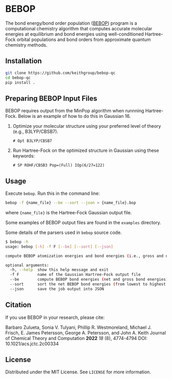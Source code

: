 # BEBOP

The bond energy/bond order population ([BEBOP](https://doi.org/10.1021/acs.jctc.2c00334)) program is a computational chemistry algorithm that computes accurate molecular energies at equilibrium and bond energies using well-conditioned Hartree-Fock orbital populations and bond orders from approximate quantum chemistry methods.

## Installation 

```bash
git clone https://github.com/keithgroup/bebop-qc
cd bebop-qc
pip install .
```

## Preparing BEBOP Input Files

BEBOP requires output from the MinPop algorithm when runnning Hartree-Fock. Below is an example of how to do this in Gaussian 16.

1. Optimize your molecular structure using your preferred level of theory (e.g., B3LYP/CBSB7).

    ```# Opt B3LYP/CBSB7```

2. Run Hartree-Fock on the optimized structure in Gaussian using these keywords:

    ```# SP ROHF/CBSB3 Pop=(Full) IOp(6/27=122)```

## Usage

Execute ``bebop``. Run this in the command line:

```bash
bebop -f {name_file} --be --sort --json > {name_file}.bop
```

where ``{name_file}`` is the Hartree-Fock Gaussian output file.

Some examples of BEBOP output files are found in the ``examples`` directory.

Some details of the parsers used in ``bebop`` source code.

```bash
$ bebop -h
usage: bebop [-h] -f F [--be] [--sort] [--json]

compute BEBOP atomization energies and bond energies (i.e., gross and net)

optional arguments:
  -h, --help  show this help message and exit
  -f F        name of the Gaussian Hartree-Fock output file
  --be        compute BEBOP bond energies (net and gross bond energies)
  --sort      sort the net BEBOP bond energies (from lowest to highest in energy)
  --json      save the job output into JSON
```

## Citation

If you use BEBOP in your research, please cite:

Barbaro Zulueta, Sonia V. Tulyani, Phillip R. Westmoreland, Michael J. Frisch, E. James Petersson, George A. Petersson, and John A. Keith
Journal of Chemical Theory and Computation **2022** *18* (8), 4774-4794
DOI: 10.1021/acs.jctc.2c00334

## License

Distributed under the MIT License.
See `LICENSE` for more information.

